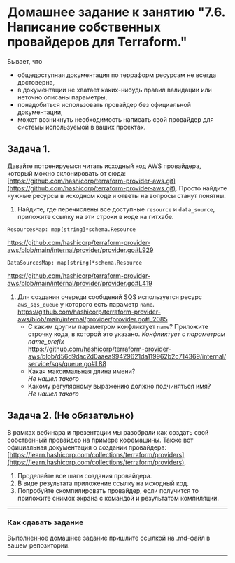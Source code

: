# Домашнее задание к занятию "7.6. Написание собственных провайдеров для Terraform."

Бывает, что 
* общедоступная документация по терраформ ресурсам не всегда достоверна,
* в документации не хватает каких-нибудь правил валидации или неточно описаны параметры,
* понадобиться использовать провайдер без официальной документации,
* может возникнуть необходимость написать свой провайдер для системы используемой в ваших проектах.   

## Задача 1. 
Давайте потренируемся читать исходный код AWS провайдера, который можно склонировать от сюда: 
[https://github.com/hashicorp/terraform-provider-aws.git](https://github.com/hashicorp/terraform-provider-aws.git).
Просто найдите нужные ресурсы в исходном коде и ответы на вопросы станут понятны.  


1. Найдите, где перечислены все доступные `resource` и `data_source`, приложите ссылку на эти строки в коде на 
гитхабе.   
```
ResourcesMap: map[string]*schema.Resource
```
https://github.com/hashicorp/terraform-provider-aws/blob/main/internal/provider/provider.go#L929   
```
DataSourcesMap: map[string]*schema.Resource
```
https://github.com/hashicorp/terraform-provider-aws/blob/main/internal/provider/provider.go#L419
1. Для создания очереди сообщений SQS используется ресурс `aws_sqs_queue` у которого есть параметр `name`. 
https://github.com/hashicorp/terraform-provider-aws/blob/main/internal/provider/provider.go#L2085
    * С каким другим параметром конфликтует `name`? Приложите строчку кода, в которой это указано.
    *Конфликтует с параметром name_prefix*   
    https://github.com/hashicorp/terraform-provider-aws/blob/d56d9dac2d0aaea99429621da119962b2c714369/internal/service/sqs/queue.go#L88
    * Какая максимальная длина имени?   
    *Не нашел такого*
    * Какому регулярному выражению должно подчиняться имя?   
    *Не нашел такого*
    
## Задача 2. (Не обязательно) 
В рамках вебинара и презентации мы разобрали как создать свой собственный провайдер на примере кофемашины. 
Также вот официальная документация о создании провайдера: 
[https://learn.hashicorp.com/collections/terraform/providers](https://learn.hashicorp.com/collections/terraform/providers).

1. Проделайте все шаги создания провайдера.
2. В виде результата приложение ссылку на исходный код.
3. Попробуйте скомпилировать провайдер, если получится то приложите снимок экрана с командой и результатом компиляции.   

---

### Как cдавать задание

Выполненное домашнее задание пришлите ссылкой на .md-файл в вашем репозитории.

---
